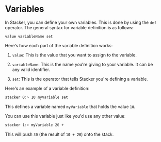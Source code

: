 # Variables

In Stacker, you can define your own variables. This is done by using the `def` operator. The general syntax for variable definition is as follows:

~~~
value variableName set
~~~


Here's how each part of the variable definition works:

1. `value`: This is the value that you want to assign to the variable.

2. `variableName`: This is the name you're giving to your variable. It can be any valid identifier.

3. `set`: This is the operator that tells Stacker you're defining a variable.

Here's an example of a variable definition:

~~~ bash
stacker 0:> 10 myVariable set
~~~

This defines a variable named `myVariable` that holds the value `10`. 

You can use this variable just like you'd use any other value:

~~~ bash
stacker 1:> myVariable 20 +
~~~

This will push `30` (the result of `10 + 20`) onto the stack.